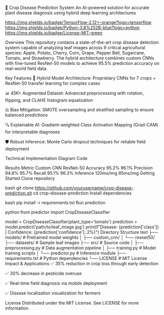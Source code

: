 🌱 Crop Disease Prediction System
An AI-powered solution for accurate plant disease diagnosis using hybrid deep learning architectures

https://img.shields.io/badge/TensorFlow-2.12+-orange?logo=tensorflow
https://img.shields.io/badge/Python-3.8%252B-blue?logo=python
https://img.shields.io/badge/License-MIT-green

Overview
This repository contains a state-of-the-art crop disease detection system capable of analyzing leaf images across 9 critical agricultural species:
Apple, Potato, Cherry, Corn, Grape, Pepper Bell, Sugarcane, Tomato, and Strawberry. The hybrid architecture combines custom CNNs with fine-tuned ResNet-50 models to achieve 95.5% prediction accuracy on real-world field data.

Key Features
🧠 Hybrid Model Architecture: Proprietary CNNs for 7 crops + ResNet-50 transfer learning for complex cases

📊 45K+ Augmented Dataset: Advanced preprocessing with rotation, flipping, and CLAHE histogram equalization

⚖️ Bias Mitigation: SMOTE oversampling and stratified sampling to ensure balanced predictions

🔍 Explainable AI: Gradient-weighted Class Activation Mapping (Grad-CAM) for interpretable diagnoses

🛡️ Robust Inference: Monte Carlo dropout techniques for reliable field deployment

Technical Implementation
Diagram
Code











Results
Metric	Custom CNN	ResNet-50
Accuracy	95.2%	96.1%
Precision	94.8%	95.7%
Recall	95.1%	96.3%
Inference	120ms/img	85ms/img
Getting Started
Clone repository

bash
git clone https://github.com/yourusername/crop-disease-prediction.git
cd crop-disease-prediction
Install dependencies

bash
pip install -r requirements.txt
Run prediction

python
from predictor import CropDiseaseClassifier

model = CropDiseaseClassifier(plant_type='tomato')
prediction = model.predict('path/to/leaf_image.jpg')
print(f"Disease: {prediction['class']} | Confidence: {prediction['confidence']:.2%}")
Directory Structure
text
├── models/                      # Pretrained model weights
│   ├── custom_cnn/
│   └── resnet50/
├── datasets/                    # Sample leaf images
├── src/                         # Source code
│   ├── preprocessing.py         # Data augmentation pipeline
│   ├── training.py              # Model training scripts
│   └── predictor.py             # Inference module
├── requirements.txt             # Python dependencies
└── LICENSE                      # MIT License
Impact & Applications
✅ 35% reduction in crop loss through early detection

✅ 30% decrease in pesticide overuse

✅ Real-time field diagnosis via mobile deployment

✅ Disease localization visualization for farmers

License
Distributed under the MIT License. See LICENSE for more information.
